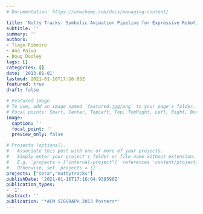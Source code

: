 ```yaml
---
# Documentation: https://wowchemy.com/docs/managing-content/

title: 'Nutty Tracks: Symbolic Animation Pipeline for Expressive Robotics'
subtitle: ''
summary: ''
authors:
- Tiago Ribeiro
- Ana Paiva
- Doug Dooley
tags: []
categories: []
date: '2013-01-01'
lastmod: 2021-01-16T17:16:05Z
featured: true
draft: false

# Featured image
# To use, add an image named `featured.jpg/png` to your page's folder.
# Focal points: Smart, Center, TopLeft, Top, TopRight, Left, Right, BottomLeft, Bottom, BottomRight.
image:
  caption: ''
  focal_point: ''
  preview_only: false

# Projects (optional).
#   Associate this post with one or more of your projects.
#   Simply enter your project's folder or file name without extension.
#   E.g. `projects = ["internal-project"]` references `content/project/deep-learning/index.md`.
#   Otherwise, set `projects = []`.
projects: ["sera","nuttytracks"]
publishDate: '2021-01-16T17:16:04.938590Z'
publication_types:
- '1'
abstract: ''
publication: '*ACM SIGGRAPH 2013 Posters*'
---
```

